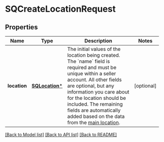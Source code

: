 # SQCreateLocationRequest

## Properties
Name | Type | Description | Notes
------------ | ------------- | ------------- | -------------
**location** | [**SQLocation***](SQLocation.md) | The initial values of the location being created. The &#x60;name&#x60; field is required and must be unique within a seller account. All other fields are optional, but any information you care about for the location should be included. The remaining fields are automatically added based on the data from the [main location](https://developer.squareup.com/docs/locations-api#about-the-main-location). | [optional] 

[[Back to Model list]](../README.md#documentation-for-models) [[Back to API list]](../README.md#documentation-for-api-endpoints) [[Back to README]](../README.md)


